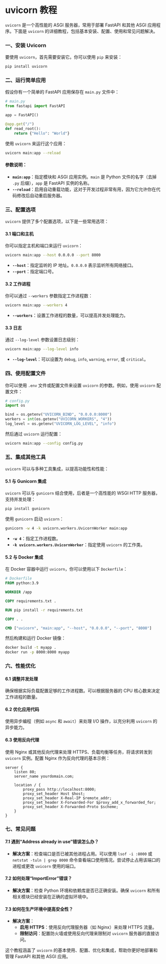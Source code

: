 # uvicorn 教程

`uvicorn` 是一个高性能的 ASGI 服务器，常用于部署 FastAPI 和其他 ASGI 应用程序。下面是 `uvicorn` 的详细教程，包括基本安装、配置、使用和常见问题解决。

### 一、安装 Uvicorn

要使用 `uvicorn`，首先需要安装它。你可以使用 `pip` 来安装：

```bash
pip install uvicorn
```

### 二、运行简单应用

假设你有一个简单的 FastAPI 应用保存在 `main.py` 文件中：

```python
# main.py
from fastapi import FastAPI

app = FastAPI()

@app.get("/")
def read_root():
    return {"Hello": "World"}
```

使用 `uvicorn` 来运行这个应用：

```bash
uvicorn main:app --reload
```

#### 参数说明：
- **`main:app`**：指定模块和 ASGI 应用实例。`main` 是 Python 文件的名字（去掉 `.py` 后缀），`app` 是 FastAPI 实例的名称。
- **`--reload`**：启用自动重载功能，这对于开发过程非常有用，因为它允许你在代码修改后自动重启服务器。

### 三、配置选项

`uvicorn` 提供了多个配置选项，以下是一些常用选项：

#### 3.1 **端口和主机**

你可以指定主机和端口来运行 `uvicorn`：

```bash
uvicorn main:app --host 0.0.0.0 --port 8000
```

- **`--host`**：指定监听的 IP 地址。`0.0.0.0` 表示监听所有网络接口。
- **`--port`**：指定端口号。

#### 3.2 **工作进程**

你可以通过 `--workers` 参数指定工作进程数：

```bash
uvicorn main:app --workers 4
```

- **`--workers`**：设置工作进程的数量，可以提高并发处理能力。

#### 3.3 **日志**

通过 `--log-level` 参数设置日志级别：

```bash
uvicorn main:app --log-level info
```

- **`--log-level`**：可以设置为 `debug`, `info`, `warning`, `error`, 或 `critical`。

### 四、使用配置文件

你可以使用 `.env` 文件或配置文件来设置 `uvicorn` 的参数。例如，使用 `uvicorn` 配置文件：

```python
# config.py
import os

bind = os.getenv("UVICORN_BIND", "0.0.0.0:8000")
workers = int(os.getenv("UVICORN_WORKERS", "4"))
log_level = os.getenv("UVICORN_LOG_LEVEL", "info")
```

然后通过 `uvicorn` 运行配置：

```bash
uvicorn main:app --config config.py
```

### 五、集成其他工具

`uvicorn` 可以与多种工具集成，以提高功能性和性能：

#### 5.1 **与 Gunicorn 集成**

`uvicorn` 可以与 `gunicorn` 结合使用，后者是一个高性能的 WSGI HTTP 服务器，支持并发处理：

```bash
pip install gunicorn
```

使用 `gunicorn` 启动 `uvicorn`：

```bash
gunicorn -w 4 -k uvicorn.workers.UvicornWorker main:app
```

- **`-w 4`**：指定工作进程数。
- **`-k uvicorn.workers.UvicornWorker`**：指定使用 `uvicorn` 的工作类。

#### 5.2 **与 Docker 集成**

在 Docker 容器中运行 `uvicorn`，你可以使用以下 `Dockerfile`：

```dockerfile
# Dockerfile
FROM python:3.9

WORKDIR /app

COPY requirements.txt .

RUN pip install -r requirements.txt

COPY . .

CMD ["uvicorn", "main:app", "--host", "0.0.0.0", "--port", "8000"]
```

然后构建和运行 Docker 镜像：

```bash
docker build -t myapp .
docker run -p 8000:8000 myapp
```

### 六、性能优化

#### 6.1 **调整并发处理**

确保根据实际负载配置足够的工作进程数。可以根据服务器的 CPU 核心数来决定工作进程的数量。

#### 6.2 **优化应用代码**

使用异步编程（例如 `async` 和 `await`）来处理 I/O 操作，以充分利用 `uvicorn` 的异步能力。

#### 6.3 **使用反向代理**

使用 Nginx 或其他反向代理来处理 HTTPS、负载均衡等任务，将请求转发到 `uvicorn` 实例。配置 Nginx 作为反向代理的基本示例：

```nginx
server {
    listen 80;
    server_name yourdomain.com;

    location / {
        proxy_pass http://localhost:8000;
        proxy_set_header Host $host;
        proxy_set_header X-Real-IP $remote_addr;
        proxy_set_header X-Forwarded-For $proxy_add_x_forwarded_for;
        proxy_set_header X-Forwarded-Proto $scheme;
    }
}
```

### 七、常见问题

#### 7.1 **遇到“Address already in use”错误怎么办？**
- **解决方案**：检查端口是否已被其他进程占用。可以使用 `lsof -i :8000` 或 `netstat -tuln | grep 8000` 命令查看端口使用情况。尝试停止占用该端口的进程或更改 `uvicorn` 使用的端口。

#### 7.2 **如何处理“ImportError”错误？**
- **解决方案**：检查 Python 环境和依赖库是否已正确安装。确保 `uvicorn` 和所有相关模块已经安装在正确的虚拟环境中。

#### 7.3 **如何在生产环境中提高安全性？**
- **解决方案**：
  - **启用 HTTPS**：使用反向代理服务器（如 Nginx）来处理 HTTPS 流量。
  - **限制访问**：配置防火墙或使用反向代理来限制对 `uvicorn` 服务器的直接访问。

这个教程涵盖了 `uvicorn` 的基本使用、配置、优化和集成，帮助你更好地部署和管理 FastAPI 和其他 ASGI 应用。